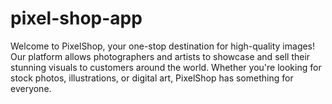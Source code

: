 # pixel-shop-app
Welcome to PixelShop, your one-stop destination for high-quality images! Our platform allows photographers and artists to showcase and sell their stunning visuals to customers around the world. Whether you're looking for stock photos, illustrations, or digital art, PixelShop has something for everyone.
